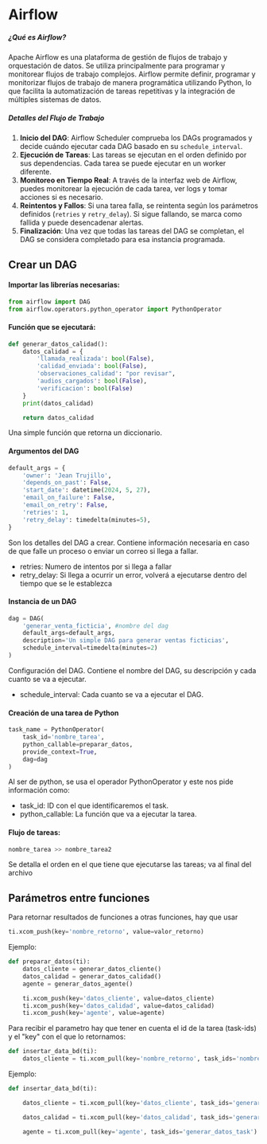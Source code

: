 # Airflow

##### **¿Qué es Airflow?**
Apache Airflow es una plataforma de gestión de flujos de trabajo y orquestación de datos. Se utiliza principalmente para programar y monitorear flujos de trabajo complejos. Airflow permite definir, programar y monitorizar flujos de trabajo de manera programática utilizando Python, lo que facilita la automatización de tareas repetitivas y la integración de múltiples sistemas de datos.

##### Detalles del Flujo de Trabajo

1. **Inicio del DAG**: Airflow Scheduler comprueba los DAGs programados y decide cuándo ejecutar cada DAG basado en su `schedule_interval`.
2. **Ejecución de Tareas**: Las tareas se ejecutan en el orden definido por sus dependencias. Cada tarea se puede ejecutar en un worker diferente.
3. **Monitoreo en Tiempo Real**: A través de la interfaz web de Airflow, puedes monitorear la ejecución de cada tarea, ver logs y tomar acciones si es necesario.
4. **Reintentos y Fallos**: Si una tarea falla, se reintenta según los parámetros definidos (`retries` y `retry_delay`). Si sigue fallando, se marca como fallida y puede desencadenar alertas.
5. **Finalización**: Una vez que todas las tareas del DAG se completan, el DAG se considera completado para esa instancia programada.

## Crear un DAG

#### Importar las librerías necesarias:
```python
from airflow import DAG
from airflow.operators.python_operator import PythonOperator
```

#### Función que se ejecutará:
```python
def generar_datos_calidad():
    datos_calidad = {
        'llamada_realizada': bool(False),
        'calidad_enviada': bool(False),
        'observaciones_calidad': "por revisar",
        'audios_cargados': bool(False),
        'verificacion': bool(False)
    }
    print(datos_calidad)

    return datos_calidad
```
Una simple función que retorna un diccionario.

#### Argumentos del DAG
```python
default_args = {
    'owner': 'Jean Trujillo',
    'depends_on_past': False,
    'start_date': datetime(2024, 5, 27),
    'email_on_failure': False,
    'email_on_retry': False,
    'retries': 1,
    'retry_delay': timedelta(minutes=5),
}
```
Son los detalles del DAG a crear. Contiene información necesaria en caso de que falle un proceso o enviar un correo si llega a fallar.

* retries: Numero de intentos por si llega a fallar
* retry_delay: Si llega a ocurrir un error, volverá a ejecutarse dentro del tiempo que se le establezca

#### Instancia de un DAG
```python
dag = DAG(
    'generar_venta_ficticia', #nombre del dag
    default_args=default_args,
    description='Un simple DAG para generar ventas ficticias',
    schedule_interval=timedelta(minutes=2)
)
```
Configuración del DAG. Contiene el nombre del DAG, su descripción y cada cuanto se va a ejecutar.
* schedule_interval: Cada cuanto se va a ejecutar el DAG.

#### Creación de una tarea de Python
```python
task_name = PythonOperator(
    task_id='nombre_tarea',
    python_callable=preparar_datos,
    provide_context=True,
    dag=dag
)
```
Al ser de python, se usa el operador PythonOperator y este nos pide información como:
* task_id: ID con el que identificaremos el task.
* python_callable: La función que va a ejecutar la tarea.

#### Flujo de tareas:
```python
nombre_tarea >> nombre_tarea2
```
Se detalla el orden en el que tiene que ejecutarse las tareas; va al final del archivo
## Parámetros entre funciones

Para retornar resultados de funciones a otras funciones, hay que usar
```python
ti.xcom_push(key='nombre_retorno', value=valor_retorno)
```

Ejemplo:
```python
def preparar_datos(ti):
    datos_cliente = generar_datos_cliente()
    datos_calidad = generar_datos_calidad()
    agente = generar_datos_agente()

    ti.xcom_push(key='datos_cliente', value=datos_cliente)
    ti.xcom_push(key='datos_calidad', value=datos_calidad)
    ti.xcom_push(key='agente', value=agente)
```

Para recibir el parametro hay que tener en cuenta el id de la tarea (task-ids) y el "key" con el que lo retornamos:
```python
def insertar_data_bd(ti):
    datos_cliente = ti.xcom_pull(key='nombre_retorno', task_ids='nombre_tarea')
```

Ejemplo:
```python
def insertar_data_bd(ti):

    datos_cliente = ti.xcom_pull(key='datos_cliente', task_ids='generar_datos_task')

    datos_calidad = ti.xcom_pull(key='datos_calidad', task_ids='generar_datos_task')

    agente = ti.xcom_pull(key='agente', task_ids='generar_datos_task')
```
